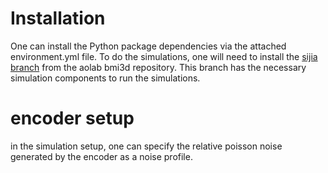 # Installation 

One can install the Python package dependencies via the attached environment.yml file.  To do the simulations, one will need to install the [sijia branch](https://github.com/aolabNeuro/brain-python-interface/tree/sijia) from the aolab bmi3d repository. This branch has the necessary simulation components to run the simulations. 


# encoder setup 

in the simulation setup, one can specify the relative poisson noise generated by the encoder as a noise profile.  
